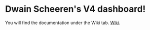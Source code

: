 # Dwain Scheeren's V4 dashboard!

You will find the documentation under the Wiki tab. [Wiki](https://github.com/JourMic/DDV4DOC/wiki).

